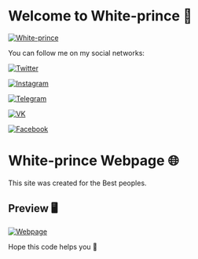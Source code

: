 # Welcome to White-prince :crown:

 [![White-prince](https://github.com/White-prince/White-prince/blob/main/assets/logogitorgb0.png)](https://white-prince.github.io/Homepage/)

You can follow me on my social networks:

[![Twitter](https://img.shields.io/badge/-Twitter-131313?style=for-the-badge&logo=Twitter)](https://twitter.com/White_prince_0)

[![Instagram](https://img.shields.io/badge/-Instagram-131313?style=for-the-badge&logo=Instagram)](https://www.instagram.com/0xe_white_prince_ex0/)

[![Telegram](https://img.shields.io/badge/-Telegram-131313?style=for-the-badge&logo=Telegram)](https://t.me/Dark_Hub_info)

[![VK](https://img.shields.io/badge/-VK-131313?style=for-the-badge&logo=VK)](https://vk.com/id333667069)

[![Facebook](https://img.shields.io/badge/-Facebook-131313?style=for-the-badge&logo=Facebook)](https://www.facebook.com/profile.php?id=100023988285502)

# White-prince Webpage :globe_with_meridians:

This site was created for the Best peoples.

## Preview :desktop_computer:

[![Webpage](https://i.ibb.co/KLSt6WR/photo-2022-05-09-13-34-41.jpg)]()

Hope this code helps you :crown:
